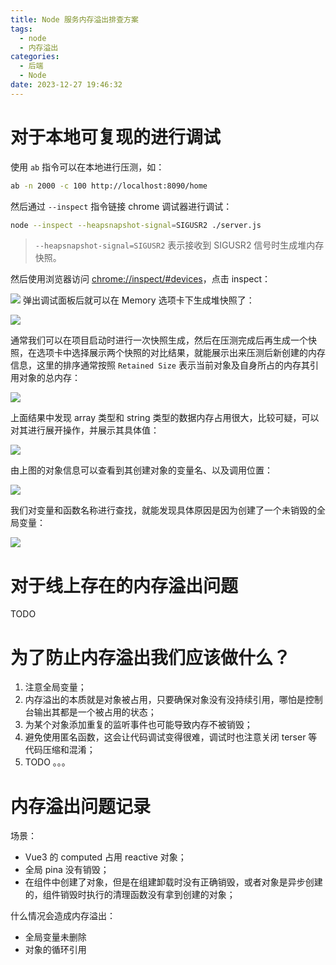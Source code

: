 ```yaml
---
title: Node 服务内存溢出排查方案
tags:
  - node
  - 内存溢出
categories:
  - 后端
  - Node
date: 2023-12-27 19:46:32
---
```

# 对于本地可复现的进行调试

使用 `ab` 指令可以在本地进行压测，如：

```sh
ab -n 2000 -c 100 http://localhost:8090/home
```

然后通过 `--inspect` 指令链接 chrome 调试器进行调试：

```sh
node --inspect --heapsnapshot-signal=SIGUSR2 ./server.js
```

> `--heapsnapshot-signal=SIGUSR2` 表示接收到 SIGUSR2 信号时生成堆内存快照。

然后使用浏览器访问 [chrome://inspect/#devices](chrome://inspect/#devices)，点击 inspect：

![](https://esunr-image-bed.oss-cn-beijing.aliyuncs.com/picgo/20240427195201.png)
弹出调试面板后就可以在 Memory 选项卡下生成堆快照了：

![](https://esunr-image-bed.oss-cn-beijing.aliyuncs.com/picgo/20240427195442.png)

通常我们可以在项目启动时进行一次快照生成，然后在压测完成后再生成一个快照，在选项卡中选择展示两个快照的对比结果，就能展示出来压测后新创建的内存信息，这里的排序通常按照 `Retained Size` 表示当前对象及自身所占的内存其引用对象的总内存：

![](https://esunr-image-bed.oss-cn-beijing.aliyuncs.com/picgo/20240427195949.png)

上面结果中发现 array 类型和 string 类型的数据内存占用很大，比较可疑，可以对其进行展开操作，并展示其具体值：

![](https://esunr-image-bed.oss-cn-beijing.aliyuncs.com/picgo/20240427200401.png)

由上图的对象信息可以查看到其创建对象的变量名、以及调用位置：

![](https://esunr-image-bed.oss-cn-beijing.aliyuncs.com/picgo/20240427200447.png)

我们对变量和函数名称进行查找，就能发现具体原因是因为创建了一个未销毁的全局变量：

![](https://esunr-image-bed.oss-cn-beijing.aliyuncs.com/picgo/20240427200652.png)

# 对于线上存在的内存溢出问题

TODO

# 为了防止内存溢出我们应该做什么？

1. 注意全局变量；
2. 内存溢出的本质就是对象被占用，只要确保对象没有没持续引用，哪怕是控制台输出其都是一个被占用的状态；
3. 为某个对象添加重复的监听事件也可能导致内存不被销毁；
4. 避免使用匿名函数，这会让代码调试变得很难，调试时也注意关闭 terser 等代码压缩和混淆；
5. TODO 。。。

# 内存溢出问题记录

场景：

- Vue3 的 computed 占用 reactive 对象；
- 全局 pina 没有销毁；
- 在组件中创建了对象，但是在组建卸载时没有正确销毁，或者对象是异步创建的，组件销毁时执行的清理函数没有拿到创建的对象；

什么情况会造成内存溢出：

- 全局变量未删除
- 对象的循环引用